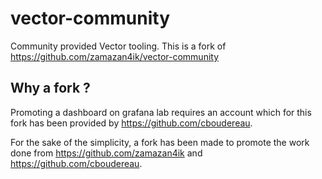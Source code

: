# vector-community
Community provided Vector tooling. This is a fork of https://github.com/zamazan4ik/vector-community

## Why a fork ?
Promoting a dashboard on grafana lab requires an account which for this fork has been provided by https://github.com/cboudereau.

For the sake of the simplicity, a fork has been made to promote the work done from https://github.com/zamazan4ik and https://github.com/cboudereau.
